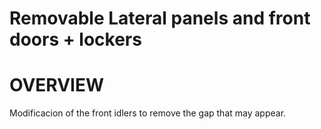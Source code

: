 # Removable Lateral panels and front doors + lockers 
# OVERVIEW
Modificacion of the front idlers to remove the gap that may appear.
